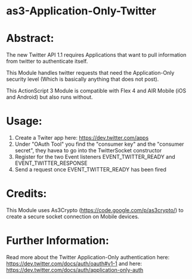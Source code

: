 as3-Application-Only-Twitter
============================


# Abstract: #
The new Twitter API 1.1 requires Applications that want to pull information from twitter to authenticate itself. 

This Module handles twitter requests that need the Application-Only security level (Which is basically anything that does not post).

This ActionScript 3 Module is compatible with Flex 4 and AIR Mobile (iOS and Android) but also runs without.

# Usage: #
1. Create a Twiter app here: https://dev.twitter.com/apps
2. Under "OAuth Tool" you find the "consumer key" and the "consumer secret", they havea to go into the TwitterSocket constructor
3. Register for the two Event listeners EVENT_TWITTER_READY and EVENT_TWITTER_RESPONSE
4. Send a request once EVENT_TWITTER_READY has been fired

# Credits: #
This Module uses As3Crypto (https://code.google.com/p/as3crypto/) to create a secure socket connection on Mobile devices.

# Further Information: #
Read more about the Twitter Application-Only authentication here:
https://dev.twitter.com/docs/auth/oauth#v1-1
and here:
https://dev.twitter.com/docs/auth/application-only-auth
